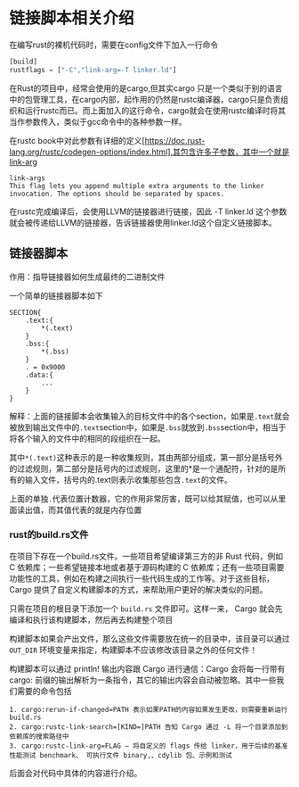 # 链接脚本相关介绍

在编写rust的裸机代码时，需要在config文件下加入一行命令

```rust
[build]
rustflags = ["-C","link-arg=-T linker.ld"]
```

在Rust的项目中，经常会使用的是cargo,但其实cargo 只是一个类似于别的语言中的包管理工具，在cargo内部，起作用的仍然是rustc编译器，cargo只是负责组织和运行rustc而已。而上面加入的这行命令，cargo就会在使用rustc编译时将其当作参数传入，类似于gcc命令中的各种参数一样。

在rustc book中对此参数有详细的定义[https://doc.rust-lang.org/rustc/codegen-options/index.html],其包含许多子参数，其中一个就是link-arg

```
link-args
This flag lets you append multiple extra arguments to the linker invocation. The options should be separated by spaces.
```

在rustc完成编译后，会使用LLVM的链接器进行链接，因此 -T linker.ld 这个参数就会被传递给LLVM的链接器，告诉链接器使用linker.ld这个自定义链接脚本。

## 链接器脚本

作用：指导链接器如何生成最终的二进制文件

一个简单的链接器脚本如下

```
SECTION{
	.text:{
		*(.text)
	}
	.bss:{
		*(.bss)
	}
	. = 0x9000
	.data:{
		...
	}
}
```

解释：上面的链接脚本会收集输入的目标文件中的各个section，如果是`.text`就会被放到输出文件中的`.text`section中，如果是`.bss`就放到`.bss`section中，相当于将各个输入的文件中的相同的段组织在一起。

其中`*(.text)`这种表示的是一种收集规则，其由两部分组成，第一部分是括号外的过滤规则，第二部分是括号内的过滤规则，这里的*是一个通配符，针对的是所有的输入文件，括号内的.text则表示收集那些包含`.text`的文件。

上面的单独`.`代表位置计数器，它的作用非常厉害，既可以给其赋值，也可以从里面读出值，而其值代表的就是内存位置

### rust的build.rs文件

在项目下存在一个build.rs文件。一些项目希望编译第三方的非 Rust 代码，例如 C 依赖库；一些希望链接本地或者基于源码构建的 C 依赖库；还有一些项目需要功能性的工具，例如在构建之间执行一些代码生成的工作等。对于这些目标，Cargo 提供了自定义构建脚本的方式，来帮助用户更好的解决类似的问题。

只需在项目的根目录下添加一个 `build.rs` 文件即可。这样一来， Cargo 就会先编译和执行该构建脚本，然后再去构建整个项目

构建脚本如果会产出文件，那么这些文件需要放在统一的目录中，该目录可以通过 `OUT_DIR` 环境变量来指定，构建脚本不应该修改该目录之外的任何文件！

构建脚本可以通过 println! 输出内容跟 Cargo 进行通信：Cargo 会将每一行带有 cargo: 前缀的输出解析为一条指令，其它的输出内容会自动被忽略。其中一些我们需要的命令包括

```
1. cargo:rerun-if-changed=PATH 表示如果PATH的内容如果发生更改，则需要重新运行build.rs
2. cargo:rustc-link-search=[KIND=]PATH 告知 Cargo 通过 -L 将一个目录添加到依赖库的搜索路径中
3. cargo:rustc-link-arg=FLAG – 将自定义的 flags 传给 linker，用于后续的基准性能测试 benchmark、 可执行文件 binary,、cdylib 包、示例和测试
```

后面会对代码中具体的内容进行介绍。
